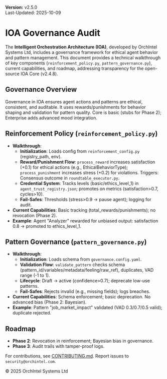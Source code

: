 **Version:** v2.5.0  
Last-Updated: 2025-10-09

<!-- SPDX-License-Identifier: Apache-2.0
<!-- Copyright (c) 2025 OrchIntel Systems Ltd.
<!-- https://orchintel.com | https://ioa.systems
<!--
<!-- Part of IOA Core (Open Source Edition). See LICENSE at repo root.
-->

# IOA Governance Audit

The **Intelligent Orchestration Architecture (IOA)**, developed by OrchIntel Systems Ltd, includes a governance framework for ethical agent behavior and pattern management. This document provides a technical walkthrough of key components (`reinforcement_policy.py`, `pattern_governance.py`), current capabilities, and roadmap, addressing transparency for the open-source IOA Core (v2.4.8).

## Governance Overview
Governance in IOA ensures agent actions and patterns are ethical, consistent, and auditable. It uses rewards/punishments for behavior shaping and validation for pattern quality. Core is basic (stubs for Phase 2); Enterprise adds advanced mood integration.

## Reinforcement Policy (`reinforcement_policy.py`)
- **Walkthrough**:
  - **Initialization**: Loads config from `reinforcement_config.py` (registry_path, env).
  - **Reward/Punishment Flow**: `process_reward` increases satisfaction (+0.1) for ethical actions (e.g., EthicalBehaviorType); `process_punishment` increases stress (+0.2) for violations. Triggers: Consensus outcome in `roundtable_executor.py`.
  - **Credential System**: Tracks levels (basic/ethics_level_1) in `agent_trust_registry.json`; promotes on metrics (satisfaction>0.7, cycles>10).
  - **Fail-Safes**: Thresholds (stress>0.9 → pause agent); logging for audit.
- **Current Capabilities**: Basic tracking (total_rewards/punishments); no revocation (Phase 2).
- **Example**: Agent "Analyzer" rewarded for unbiased output: satisfaction 0.8 → promoted to ethics_level_1.

## Pattern Governance (`pattern_governance.py`)
- **Walkthrough**:
  - **Initialization**: Loads schema from `governance.config.yaml`.
  - **Validation Flow**: `validate_pattern` checks schema (pattern_id/variables/metadata/feeling/raw_ref), duplicates, VAD range (-1 to 1).
  - **Lifecycle**: Draft → active (confidence>0.7); deprecate low-use patterns.
  - **Fail-Safes**: Rejects invalid (e.g., missing fields); logs breaches.
- **Current Capabilities**: Schema enforcement; basic deprecation. No advanced bias (Phase 2: Bayesian).
- **Example**: Pattern "job_market_impact" validated (VAD 0.3/0.7/0.5 valid); duplicate rejected.

## Roadmap
- **Phase 2**: Revocation in reinforcement; Bayesian bias in governance.
- **Phase 3**: Audit trails with tamper-proof logs.

For contributions, see [CONTRIBUTING.md](../CONTRIBUTING.md). Report issues to `security@orchintel.com`.

© 2025 OrchIntel Systems Ltd
